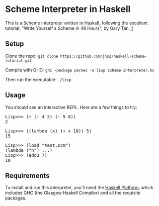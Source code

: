 Scheme Interpreter in Haskell
=============================

This is a Scheme interpreter written in Haskell, following the excellent tutorial, "Write Yourself a Scheme in 48 Hours", by Gary Tan. [1]

[1]: http://jonathan.tang.name/files/scheme_in_48/tutorial/overview.html

Setup
-----
Clone the repo: ```git clone https://github.com/jns2/haskell-scheme-tutorial.git```

Compile with GHC: ```ghc -package parsec -o lisp scheme-interpreter.hs```

Then run the executable: ```./lisp```

Usage
-----
You should see an interactive REPL.  Here are a few things to try:
<pre>
Lisp>>> (+ (- 4 3) (- 9 8))
2
</pre>
<pre>
Lisp>>> ((lambda (x) (+ x 10)) 5)
15
</pre>
<pre>
Lisp>>> (load "test.scm") 
(lambda ("n") ...)
Lisp>>> (add3 7)
10
</pre>

Requirements
------------
To install and run this interpreter, you'll need the [Haskell Platform](http://hackage.haskell.org/platform/), which includes GHC (the Glasgow Haskell Compiler) and all the requisite packages.

